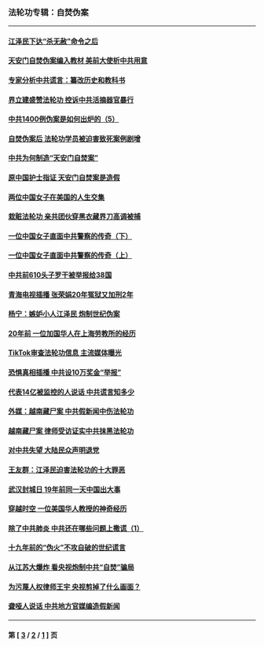 ### 法轮功专辑：自焚伪案
---
#### [江泽民下达“杀无赦”命令之后](../../pages/nf5562/n13878084.md?12280430) 
#### [天安门自焚伪案编入教材 美前大使析中共用意](../../pages/nf5562/n13791932.md?12280430) 
#### [专家分析中共谎言：纂改历史和教科书](../../pages/nf5562/n13781542.md?12280430) 
#### [界立建盛赞法轮功 控诉中共活摘器官暴行](../../pages/nf5562/n13781971.md?12280430) 
#### [中共1400例伪案是如何出炉的（5）](../../pages/nf5562/n13226831.md?12280430) 
#### [自焚伪案后 法轮功学员被迫害致死案例剧增](../../pages/nf5562/n13190600.md?12280430) 
#### [中共为何制造“天安门自焚案”](../../pages/nf5562/n13183270.md?12280430) 
#### [原中国护士指证 天安门自焚案是造假](../../pages/nf5562/n13172289.md?12280430) 
#### [两位中国女子在美国的人生交集](../../pages/nf5562/n13156138.md?12280430) 
#### [栽赃法轮功 亲共团伙穿黑衣藏界刀高调被捕](../../pages/nf5562/n13073780.md?12280430) 
#### [一位中国女子直面中共警察的传奇（下）](../../pages/nf5562/n12989706.md?12280430) 
#### [一位中国女子直面中共警察的传奇（上）](../../pages/nf5562/n12985072.md?12280430) 
#### [中共前610头子罗干被举报给38国](../../pages/nf5562/n12975419.md?12280430) 
#### [青海电视插播 张荣娟20年冤狱又加刑2年](../../pages/nf5562/n12738166.md?12280430) 
#### [杨宁：嫉妒小人江泽民 炮制世纪伪案](../../pages/nf5562/n12724108.md?12280430) 
#### [20年前 一位加国华人在上海劳教所的经历](../../pages/nf5562/n12707932.md?12280430) 
#### [TikTok审查法轮功信息 主流媒体曝光](../../pages/nf5562/n12362336.md?12280430) 
#### [恐惧真相插播 中共设10万奖金“举报”](../../pages/nf5562/n12306396.md?12280430) 
#### [代表14亿被监控的人说话 中共谎言知多少](../../pages/nf5562/n12297484.md?12280430) 
#### [外媒：越南藏尸案 中共假新闻中伤法轮功](../../pages/nf5562/n12264411.md?12280430) 
#### [越南藏尸案 律师受访证实中共抹黑法轮功](../../pages/nf5562/n12261878.md?12280430) 
#### [对中共失望 大陆民众声明退党](../../pages/nf5562/n12187315.md?12280430) 
#### [王友群：江泽民迫害法轮功的十大罪恶](../../pages/nf5562/n12169074.md?12280430) 
#### [武汉封城日 19年前同一天中国出大事](../../pages/nf5562/n12150901.md?12280430) 
#### [穿越时空  一位美国华人教授的神奇经历](../../pages/nf5562/n12097460.md?12280430) 
#### [除了中共肺炎 中共还在哪些问题上撒谎（1）](../../pages/nf5562/n11955770.md?12280430) 
#### [十九年前的“伪火”不攻自破的世纪谎言](../../pages/nf5562/n11813238.md?12280430) 
#### [从江苏大爆炸 看央视炮制中共“自焚”骗局](../../pages/nf5562/n11140275.md?12280430) 
#### [为污蔑人权律师王宇 央视剪掉了什么画面？](../../pages/nf5562/n11130142.md?12280430) 
#### [聋哑人说话 中共地方官媒编造假新闻](../../pages/nf5562/n11006067.md?12280430) 

---
#### 第 [ [3](./3.md?12280430) / [2](./2.md?12280430) / [1](./1.md?12280430) ] 页
